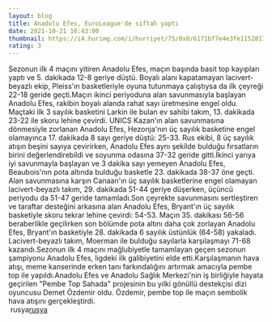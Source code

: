 ```yaml
--- 
layout: blog
title: Anadolu Efes, EuroLeague'de siftah yaptı
date: 2021-10-21 16:43:00
thumbnail: https://i4.hurimg.com/i/hurriyet/75/0x0/6171bf7e4e3fe11528177622.jpg
rating: 3
---
```

Sezonun ilk 4 maçını yitiren Anadolu Efes, maçın başında basit top kayıpları yaptı ve 5. dakikada 12-8 geriye düştü. Boyalı alanı kapatamayan lacivert-beyazlı ekip, Pleiss'ın basketleriyle oyuna tutunmaya çalıştıysa da ilk çeyreği 22-18 geride geçti.Maçın ikinci periyoduna alan savunmasıyla başlayan Anadolu Efes, rakibin boyalı alanda rahat sayı üretmesine engel oldu. Maçtaki ilk 3 sayılık basketini Larkin ile bulan ev sahibi takım, 13. dakikada 23-22 ile skoru lehine çevirdi. UNICS Kazan'ın alan savunmasına dönmesiyle zorlanan Anadolu Efes, Hezonja'nın üç sayılık basketine engel olamayınca 17. dakikada 8 sayı geriye düştü: 25-33. Rus ekibi, 8 üç sayılık atışın beşini sayıya çevirirken, Anadolu Efes aynı şekilde bulduğu fırsatların birini değerlendirebildi ve soyunma odasına 37-32 geride gitti.İkinci yarıya iyi savunmayla başlayan ve 3 dakika sayı yemeyen Anadolu Efes, Beaubois'nın pota altında bulduğu basketle 23. dakikada 38-37 öne geçti. Alan savunmasına karşın Canaan'ın üç sayılık basketlerine engel olamayan lacivert-beyazlı takım, 29. dakikada 51-44 geriye düşerken, üçüncü periyodu da 51-47 geride tamamladı.Son çeyrekte savunmasını sertleştiren ve taraftar desteğini arkasına alan Anadolu Efes, Bryant'ın üç sayılık basketiyle skoru tekrar lehine çevirdi: 54-53. Maçın 35. dakikası 56-56 beraberlikle geçilirken son bölümde pota altını daha çok zorlayan Anadolu Efes, Bryant'ın basketiyle 28. dakikada 6 sayılık üstünlük (64-58) yakaladı. Lacivert-beyazlı takım, Moerman ile bulduğu sayılarla karşılaşmayı 71-68 kazandı.Sezonun ilk 4 maçını mağlubiyetle tamamlayan geçen sezonun şampiyonu Anadolu Efes, ligdeki ilk galibiyetini elde etti.Karşılaşmanın hava atışı, meme kanserinde erken tanı farkındalığını artırmak amacıyla pembe top ile yapıldı.Anadolu Efes ve Anadolu Sağlık Merkezi'nin iş birliğiyle hayata geçirilen "Pembe Top Sahada" projesinin bu yılki gönüllü destekçisi dizi oyuncusu Demet Özdemir oldu. Özdemir, pembe top ile maçın sembolik hava atışını gerçekleştirdi.</br>&nbsp;rusya<a href="rusya">rusya</a>